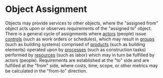 Object Assignment
=================

Objects may provide services to other objects, where the "assigned from" object acts upon or observes requirements of the "assigned to" object. There is a general cycle of assignments where [actors](../chapter-3.htm#actor) (people) issue [controls](../chapter-3.htm#control) (such as work orders or schedules), which may result in [groups](../chapter-3.htm#group) (such as building systems) comprised of [products](../chapter-3.htm#product) (such as building elements) operated upon by [processes](../chapter-3.htm#process) (such as construction tasks) performed by [resources](../chapter-3.htm#resource) (such as labor) which may in turn be fulfilled by actors (people). Requirements are established at the "to" side and are fulfilled at the "from" side, where costs, time, scope, or other metrics may be calculated in the "from-to" direction.
